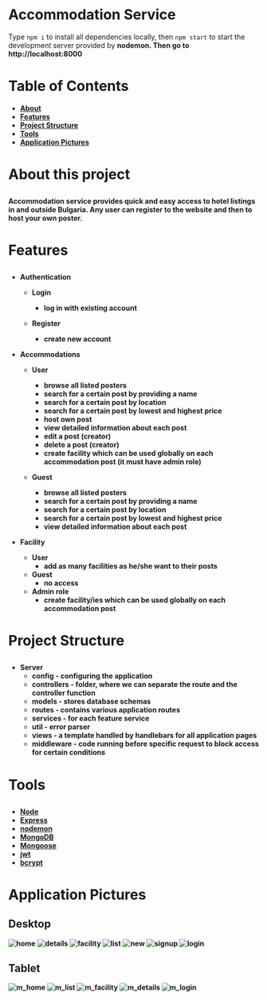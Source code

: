 # Accommodation Service
Type `npm i` to install all dependencies locally, then `npm start` to start the development server provided by <strong>nodemon</stron>. Then go to http://localhost:8000
   
# Table of Contents
- <a href="#about">About</a>
- <a href="#features">Features</a>
- <a href="#project-structure">Project Structure</a>
- <a href="#tools">Tools</a>
- <a href="#application-pictures">Application Pictures</a>


# <p id="about">About this project</p>

Accommodation service provides quick and easy access to hotel listings in and outside Bulgaria. Any user can register to the website and then to host your own poster. 

# <p id="features">Features</p>

- <strong>Authentication</strong>
    - Login
        - log in with existing account

    - Register
        - create new account

- <strong>Accommodations</strong>
    - User
        - browse all listed posters
        - search for a certain post by providing a name
        - search for a certain post by location
        - search for a certain post by lowest and highest price
        - host own post
        - view detailed information about each post
        - edit a post (creator)
        - delete a post (creator)
        - create facility which can be used globally on each accommodation post (it must have <strong>admin</strong> role)

    - Guest
        - browse all listed posters
        - search for a certain post by providing a name
        - search for a certain post by location
        - search for a certain post by lowest and highest price
        - view detailed information about each post

- <strong>Facility</strong>
    - User
        - add as many facilities as he/she want to their posts
    - Guest
        - no access
    - Admin role
      - create facility/ies which can be used globally on each accommodation post

# <p id="project-structure">Project Structure</p>
- Server
    - config - configuring the application
    - controllers - folder, where we can separate the route and the controller function
    - models - stores database schemas
    - routes - contains various application routes
    - services - for each feature service
    - util - error parser 
    - views - a template handled by handlebars for all application pages
    - middleware - code running before specific request to block access for certain conditions
# <p id="tools">Tools</p>

- <a href="https://nodejs.org/en/">Node</a>
- <a href="https://expressjs.com/">Express</a>
- <a href="https://www.npmjs.com/package/nodemon">nodemon</a>
- <a href="https://www.mongodb.com/">MongoDB</a>
- <a href="https://mongoosejs.com/">Mongoose</a>
- <a href="https://jwt.io/">jwt</a>
- <a href="https://www.npmjs.com/package/bcrypt">bcrypt</a>

# <p id="application-pictures">Application Pictures</p>

## Desktop
![home](https://user-images.githubusercontent.com/80749603/209820866-9cdbf519-d495-46a9-b815-5e96ca2e098b.png)
![details](https://user-images.githubusercontent.com/80749603/209820991-5a970e3c-8a4c-49ba-a095-f911a6a87478.png)
![facility](https://user-images.githubusercontent.com/80749603/209821019-199359e2-5ed4-43fd-8212-019ed85cff49.png)
![list](https://user-images.githubusercontent.com/80749603/209821049-8f38348b-b775-42f4-9ed7-bd777978cd62.png)
![new](https://user-images.githubusercontent.com/80749603/209821089-5acb311d-4aac-4121-b9ba-e1110965ba97.png)
![signup](https://user-images.githubusercontent.com/80749603/209821149-17482ccf-958c-4d59-b40b-07c92a24135f.png)
![login](https://user-images.githubusercontent.com/80749603/209821177-9d68f20a-4809-428f-8f0a-9f2d95fd9089.png)
## Tablet
![m_home](https://user-images.githubusercontent.com/80749603/209821250-02378d35-253a-45c5-908f-a2e20b2b3473.png)
![m_list](https://user-images.githubusercontent.com/80749603/209821329-cdcb9c84-c2f3-4bf1-aa3e-ed88a4a0ec15.png)
![m_facility](https://user-images.githubusercontent.com/80749603/209821351-d15a533c-3e35-4e4a-811f-34b2024c946a.png)
![m_details](https://user-images.githubusercontent.com/80749603/209821437-0d10113e-039c-4dda-862e-c2e8da2b15c8.png)
![m_login](https://user-images.githubusercontent.com/80749603/209821476-5b22210b-db9c-4a85-bb77-2ce978920035.png)

